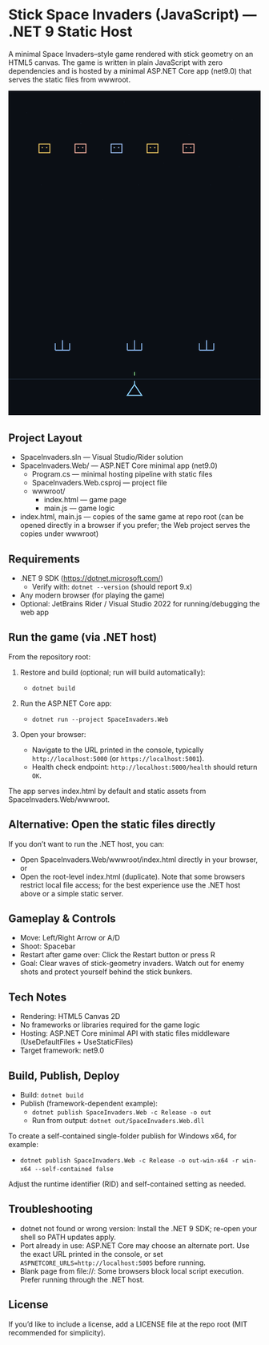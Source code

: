 # Stick Space Invaders (JavaScript) — .NET 9 Static Host

A minimal Space Invaders–style game rendered with stick geometry on an HTML5 canvas. The game is written in plain JavaScript with zero dependencies and is hosted by a minimal ASP.NET Core app (net9.0) that serves the static files from wwwroot.

![Gameplay screenshot](assets/screenshot.svg)

## Project Layout

- SpaceInvaders.sln — Visual Studio/Rider solution
- SpaceInvaders.Web/ — ASP.NET Core minimal app (net9.0)
  - Program.cs — minimal hosting pipeline with static files
  - SpaceInvaders.Web.csproj — project file
  - wwwroot/
    - index.html — game page
    - main.js — game logic
- index.html, main.js — copies of the same game at repo root (can be opened directly in a browser if you prefer; the Web project serves the copies under wwwroot)

## Requirements

- .NET 9 SDK (https://dotnet.microsoft.com/)
  - Verify with: `dotnet --version` (should report 9.x)
- Any modern browser (for playing the game)
- Optional: JetBrains Rider / Visual Studio 2022 for running/debugging the web app

## Run the game (via .NET host)

From the repository root:

1) Restore and build (optional; run will build automatically):
   - `dotnet build`

2) Run the ASP.NET Core app:
   - `dotnet run --project SpaceInvaders.Web`

3) Open your browser:
   - Navigate to the URL printed in the console, typically `http://localhost:5000` (or `https://localhost:5001`).
   - Health check endpoint: `http://localhost:5000/health` should return `OK`.

The app serves index.html by default and static assets from SpaceInvaders.Web/wwwroot.

## Alternative: Open the static files directly

If you don’t want to run the .NET host, you can:
- Open SpaceInvaders.Web/wwwroot/index.html directly in your browser, or
- Open the root-level index.html (duplicate). Note that some browsers restrict local file access; for the best experience use the .NET host above or a simple static server.

## Gameplay & Controls

- Move: Left/Right Arrow or A/D
- Shoot: Spacebar
- Restart after game over: Click the Restart button or press R
- Goal: Clear waves of stick-geometry invaders. Watch out for enemy shots and protect yourself behind the stick bunkers.

## Tech Notes

- Rendering: HTML5 Canvas 2D
- No frameworks or libraries required for the game logic
- Hosting: ASP.NET Core minimal API with static files middleware (UseDefaultFiles + UseStaticFiles)
- Target framework: net9.0

## Build, Publish, Deploy

- Build: `dotnet build`
- Publish (framework-dependent example):
  - `dotnet publish SpaceInvaders.Web -c Release -o out`
  - Run from output: `dotnet out/SpaceInvaders.Web.dll`

To create a self-contained single-folder publish for Windows x64, for example:
- `dotnet publish SpaceInvaders.Web -c Release -o out-win-x64 -r win-x64 --self-contained false`

Adjust the runtime identifier (RID) and self-contained setting as needed.

## Troubleshooting

- dotnet not found or wrong version: Install the .NET 9 SDK; re-open your shell so PATH updates apply.
- Port already in use: ASP.NET Core may choose an alternate port. Use the exact URL printed in the console, or set `ASPNETCORE_URLS=http://localhost:5005` before running.
- Blank page from file://: Some browsers block local script execution. Prefer running through the .NET host.

## License

If you’d like to include a license, add a LICENSE file at the repo root (MIT recommended for simplicity).